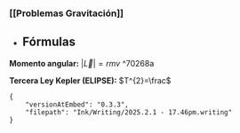 ### [[Problemas Gravitación]] 

- ## Fórmulas

**Momento angular:** $|\vec{L}|=r m v$  ^70268a

**Tercera Ley Kepler (ELIPSE):** $T^{2}=\frac$


```handwritten-ink
{
	"versionAtEmbed": "0.3.3",
	"filepath": "Ink/Writing/2025.2.1 - 17.46pm.writing"
}
```
